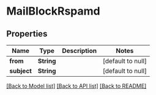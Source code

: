 # MailBlockRspamd
## Properties

| Name | Type | Description | Notes |
|------------ | ------------- | ------------- | -------------|
| **from** | **String** |  | [default to null] |
| **subject** | **String** |  | [default to null] |

[[Back to Model list]](../README.md#documentation-for-models) [[Back to API list]](../README.md#documentation-for-api-endpoints) [[Back to README]](../README.md)

